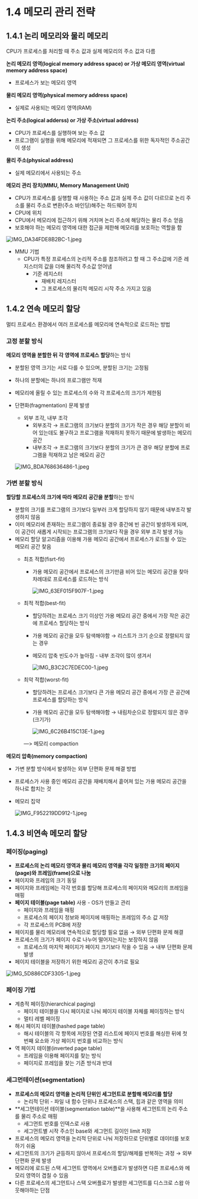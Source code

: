 # 1.4 메모리 관리 전략

## 1.4.1 논리 메모리와 물리 메모리

CPU가 프로세스를 처리할 때 주소 값과 실제 메모리의 주소 값과 다름

**논리 메모리 영역(logical memory address space) or 가상 메모리 영역(virtual memory address space)**

- 프로세스가 보는 메모리 영역

**물리 메모리 영역(physical memory address space)**

- 실제로 사용되는 메모리 영역(RAM)

**논리 주소(logical adderss) or 가상 주소(virtual address)**

- CPU가 프로세스를 실행하며 보는 주소 값
- 프로그램이 실행을 위해 메모리에 적재되면 그 프로세스를 위한 독자적인 주소공간이 생성

**물리 주소(physical address)**

- 실제 메모리에서 사용되는 주소

**메모리 관리 장치(MMU, Memory Management Unit)**

- CPU가 프로세스를 실행할 때 사용하는 주소 값과 실제 주소 값이 다르므로 논리 주소를 물리 주소로 변환(주소 바인딩)해주는 하드웨어 장치
- CPU에 위치
- CPU에서 메모리에 접근하기 위해 거치며 논리 주소에 해당하는 물리 주소 얻음
- 보호해야 하는 메모리 영역에 대한 접근을 제한해 메모리를 보호하는 역할을 함

![IMG_DA34FDE8B2BC-1.jpeg](https://github.com/woowacourse-study/2023-cs-study/assets/50761690/20f72d7d-237d-491c-b56d-d6b1b19d1fe5)

- MMU 기법
    - CPU가 특정 프로세스의 논리적 주소를 참조하려고 할 때 그 주소값에 기준 레지스터의 값을 더해 물리적 주소값 얻어냄
        - 기준 레지스터
            - 재배치 레지스터
            - 그 프로세스의 물리적 메모리 시작 주소 가지고 있음

## 1.4.2 연속 메모리 할당

멀티 프로세스 환경에서 여러 프로세스를 메모리에 연속적으로 로드하는 방법

### 고정 분할 방식

**메모리 영역을 분할한 뒤 각 영역에 프로세스 할당**하는 방식

- 분할된 영역 크기는 서로 다를 수 있으며, 분할된 크기는 고정됨
- 하나의 분할에는 하나의 프로그램만 적재
- 메모리에 올릴 수 있는 프로세스의 수와 각 프로세스의 크기가 제한됨
- 단편화(fragmentation) 문제 발생
    - 외부 조각, 내부 조각
        - 외부조각 → 프로그램의 크기보다 분할의 크기가 작은 경우 해당 분할이 비어 있는데도 불구하고 프로그램을 적재하지 못하기 때문에 발생하는 메모리 공간
        - 내부조각 → 프로그램의 크기보다 분할의 크기가 큰 경우 해당 분할에 프로그램을 적재하고 남은 메모리 공간

  ![IMG_BDA768636486-1.jpeg](https://github.com/woowacourse-study/2023-cs-study/assets/50761690/3616c5e1-f31a-4156-b5ba-bdcfafcffcaa)


### 가변 분할 방식

**할당할 프로세스의 크기에 따라 메모리 공간을 분할**하는 방식

- 분할의 크기를 프로그램의 크기보다 일부러 크게 할당하지 않기 때문에 내부조각 발생하지 않음
- 이미 메모리에 존재하는 프로그램이 종료될 경우 중간에 빈 공간이 발생하게 되며, 이 공간이 새롭게 시작되는 프로그램의 크기보다 작을 경우 외부 조각 발생 가능
- 메모리 할당 알고리즘을 이용해 가용 메모리 공간에서 프로세스가 로드될 수 있는 메모리 공간 찾음
    - 최초 적합(fisrt-fit)
        - 가용 메모리 공간에서 프로세스의 크기만큼 비어 있는 메모리 공간을 찾아 차례대로 프로세스를 로드하는 방식

          ![IMG_63EF015F907F-1.jpeg](https://github.com/woowacourse-study/2023-cs-study/assets/50761690/1a7dd255-0af1-4ba7-9159-9ad7f686afcf)

    - 최적 적합(best-fit)
        - 할당하려는 프로세스 크기 이상인 가용 메모리 공간 중에서 가장 작은 공간에 프로세스 할당하는 방식
        - 가용 메모리 공간을 모두 탐색해야함 → 리스트가 크기 순으로 정렬되지 않는 경우
        - 메모리 압축 빈도수가 높아짐 - 내부 조각이 많이 생겨서

          ![IMG_B3C2C7EDEC00-1.jpeg](https://github.com/woowacourse-study/2023-cs-study/assets/50761690/6d799131-46fc-4ab9-942e-a50e88a0a78e)

    - 최악 적합(worst-fit)
        - 할당하려는 프로세스 크기보다 큰 가용 메모리 공간 중에서 가장 큰 공간에 프로세스를 할당하는 방식
        - 가용 메모리 공간을 모두 탐색해야함 → 내림차순으로 정렬되지 않은 경우(크기가)

          ![IMG_6C26B415C13E-1.jpeg](https://github.com/woowacourse-study/2023-cs-study/assets/50761690/98cfcabf-88d4-4ba5-9aae-9f561b7912ee)


        —> 메모리 compaction


**메모리 압축(memory compaction)**

- 가변 분할 방식에서 발생하는 외부 단편화 문제 해결 방법
- 프로세스가 사용 중인 메모리 공간을 재배치해서 흩어져 있는 가용 메모리 공간을 하나로 합치는 것
- 메모리 집약

  ![IMG_F952219DD912-1.jpeg](https://github.com/woowacourse-study/2023-cs-study/assets/50761690/2a5824a5-1aa7-4b60-9c37-3148e95b1375)


## 1.4.3 비연속 메모리 할당

### 페이징(paging)

- **프로세스의 논리 메모리 영역과 물리 메모리 영역을 각각 일정한 크기의 페이지(page)와 프레임(frame)으로 나눔**
- 페이지와 프레임의 크기 동일
- 페이지와 프레임에는 각각 번호를 할당해 프로세스의 페이지와 메모리의 프레임을 매핑
- **페이지 테이블(page table)** 사용 - OS가 만들고 관리
    - 페이지와 프레임을 매핑
    - 프로세스의 페이지 정보와 페이지에 매핑하는 프레임의 주소 값 저장
    - 각 프로세스의 PCB에 저장
- 페이지를 물리 메모리에 연속적으로 할당할 필요 없음 → 외부 단편화 문제 해결
- 프로세스의 크기가 페이지 수로 나누어 떨어지는지는 보장하지 않음
    - 프로세스의 마지막 페이지가 페이지 크기보다 작을 수 있음 → 내부 단편화 문제 발생
- 페이지 테이블을 저장하기 위한 메모리 공간이 추가로 필요

![IMG_5D886CDF3305-1.jpeg](https://github.com/woowacourse-study/2023-cs-study/assets/50761690/f83f1e1a-f0ad-4a11-8341-674ffa0f35a3)

### 페이징 기법

- 계층적 페이징(hierarchical paging)
    - 페이지 테이블을 다시 페이지로 나눠 페이지 테이블 자체를 페이징하는 방식
    - 멀티 레벨 페이징
- 해시 페이지 테이블(hashed page table)
    - 해시 테이블의 각 항목에 저장된 연결 리스트에 페이지 번호를 해싱한 뒤에 첫 번째 요소와 가상 페이지 번호를 비교하는 방식
- 역 페이지 테이블(inverted page table)
    - 프레임을 이용해 페이지를 찾는 방식
    - 페이지로 프레임을 찾는 기존 방식과 반대

### 세그먼테이션(segmentation)

- **프로세스의 메모리 영역을 논리적 단위인 세그먼트로 분할해 메모리를 할당**
    - 논리적 단위 - 파일 내 함수 단위나 프로세스의 스택, 힙과 같은 영역을 의미
- **세그먼테이션 테이블(segmentation table)**을 사용해 세그먼트의 논리 주소를 물리 주소로 매핑
    - 세그먼트 번호를 인덱스로 사용
    - 세그먼트별 시작 주소인 base와 세그먼트 길이인 limit 저장
- 프로세스의 메모리 영역을 논리적 단위로 나눠 저장하므로 단위별로 데이터를 보호하기 쉬움
- 세그먼트의 크기가 균등하지 않아서 프로세스의 할당/해제를 반복하는 과정 → 외부 단편화 문제 발생
- 메모리에 로드된 스택 세그먼트 영역에서 오버플로가 발생하면 다른 프로세스와 메모리 영역이 겹칠 수 있음
- 다른 프로세스의 세그먼트나 스택 오버플로가 발생한 세그먼트를 디스크로 스왑 아웃해야하는 단점
